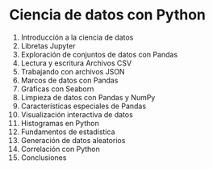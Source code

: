 # Ciencia de datos con Python

1. Introducción a la ciencia de datos
2. Libretas Jupyter
3. Exploración de conjuntos de datos con Pandas
4.  Lectura y escritura Archivos CSV
5.  Trabajando con archivos JSON
6.  Marcos de datos con Pandas 
7.  Gráficas con Seaborn
8.  Limpieza de datos con Pandas y NumPy
9.  Características especiales de Pandas
10. Visualización interactiva de datos
11. Histogramas en Python
12. Fundamentos de estadística
13. Generación de datos aleatorios
14. Correlación con Python
15. Conclusiones
